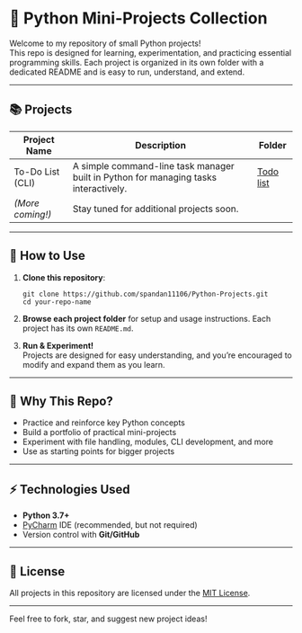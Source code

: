 # 🧰 Python Mini-Projects Collection

Welcome to my repository of small Python projects!  
This repo is designed for learning, experimentation, and practicing essential programming skills. Each project is organized in its own folder with a dedicated README and is easy to run, understand, and extend.

---

## 📚 Projects

| Project Name     | Description                                                                          | Folder                    |
|------------------|--------------------------------------------------------------------------------------|---------------------------|
| To-Do List (CLI) | A simple command-line task manager built in Python for managing tasks interactively. | [Todo list](/Todo%20list) |
| *(More coming!)* | Stay tuned for additional projects soon.                                             |                           |

---

## 🌟 How to Use

1. **Clone this repository**:
    ```
    git clone https://github.com/spandan11106/Python-Projects.git
    cd your-repo-name
    ```

2. **Browse each project folder** for setup and usage instructions. Each project has its own `README.md`.

3. **Run & Experiment!**  
   Projects are designed for easy understanding, and you’re encouraged to modify and expand them as you learn.

---

## 🎯 Why This Repo?

- Practice and reinforce key Python concepts
- Build a portfolio of practical mini-projects
- Experiment with file handling, modules, CLI development, and more
- Use as starting points for bigger projects

---

## ⚡ Technologies Used

- **Python 3.7+**
- [PyCharm](https://www.jetbrains.com/pycharm/) IDE (recommended, but not required)
- Version control with **Git/GitHub**

---

## 📄 License

All projects in this repository are licensed under the [MIT License](./LICENSE).

---

Feel free to fork, star, and suggest new project ideas!
